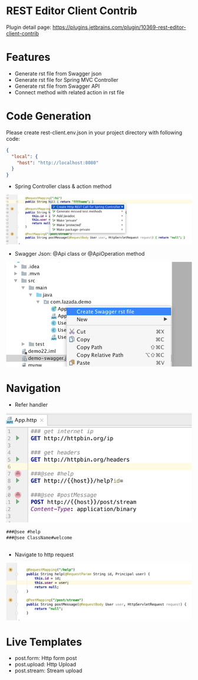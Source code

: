 REST Editor Client Contrib
==========================
Plugin detail page: https://plugins.jetbrains.com/plugin/10369-rest-editor-client-contrib

# Features

* Generate rst file from Swagger json
* Generate rst file for Spring MVC Controller
* Generate rst file from Swagger API
* Connect method with related action in rst file

# Code Generation

Please create  rest-client.env.json in your project directory with following code:

```json
{
  "local": {
    "host": "http://localhost:8080"
  }
}
```

* Spring Controller class & action method

![](.README_images/generate_controller_request.png)

* Swagger Json: @Api class or @ApiOperation method

![](.README_images/generate_swagger_rest.png)

# Navigation

* Refer handler

![](.README_images/java_method_refer.png)

```
###@see #help
###@see ClassName#welcome 
 
```

* Navigate to http request

![Navigate To Http Request](.README_images/navigate_to_http_request.png)


# Live Templates

* post.form: Http form post
* post.upload: Http Upload
* post.stream: Stream upload
